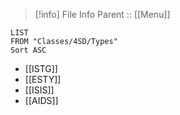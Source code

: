 >[!info] File Info
>Parent :: [[Menu]]
```dataview
LIST
FROM "Classes/4SD/Types"
Sort ASC
```
- [[ISTG]]
- [[ESTY]]
- [[ISIS]]
- [[AIDS]]